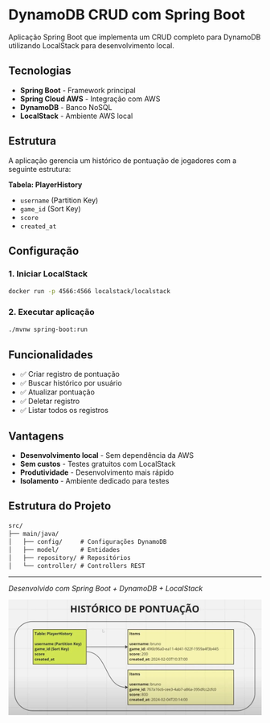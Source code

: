 # DynamoDB CRUD com Spring Boot

Aplicação Spring Boot que implementa um CRUD completo para DynamoDB utilizando LocalStack para desenvolvimento local.

## Tecnologias

- **Spring Boot** - Framework principal
- **Spring Cloud AWS** - Integração com AWS
- **DynamoDB** - Banco NoSQL
- **LocalStack** - Ambiente AWS local

## Estrutura

A aplicação gerencia um histórico de pontuação de jogadores com a seguinte estrutura:

**Tabela: PlayerHistory**
- `username` (Partition Key)
- `game_id` (Sort Key)
- `score`
- `created_at`

## Configuração

### 1. Iniciar LocalStack
```bash
docker run -p 4566:4566 localstack/localstack
```

### 2. Executar aplicação
```bash
./mvnw spring-boot:run
```

## Funcionalidades

- ✅ Criar registro de pontuação
- ✅ Buscar histórico por usuário
- ✅ Atualizar pontuação
- ✅ Deletar registro
- ✅ Listar todos os registros

## Vantagens

- **Desenvolvimento local** - Sem dependência da AWS
- **Sem custos** - Testes gratuitos com LocalStack
- **Produtividade** - Desenvolvimento mais rápido
- **Isolamento** - Ambiente dedicado para testes

## Estrutura do Projeto

```
src/
├── main/java/
│   ├── config/     # Configurações DynamoDB
│   ├── model/      # Entidades
│   ├── repository/ # Repositórios
│   └── controller/ # Controllers REST
```

---

*Desenvolvido com Spring Boot + DynamoDB + LocalStack*

![img.png](img.png)